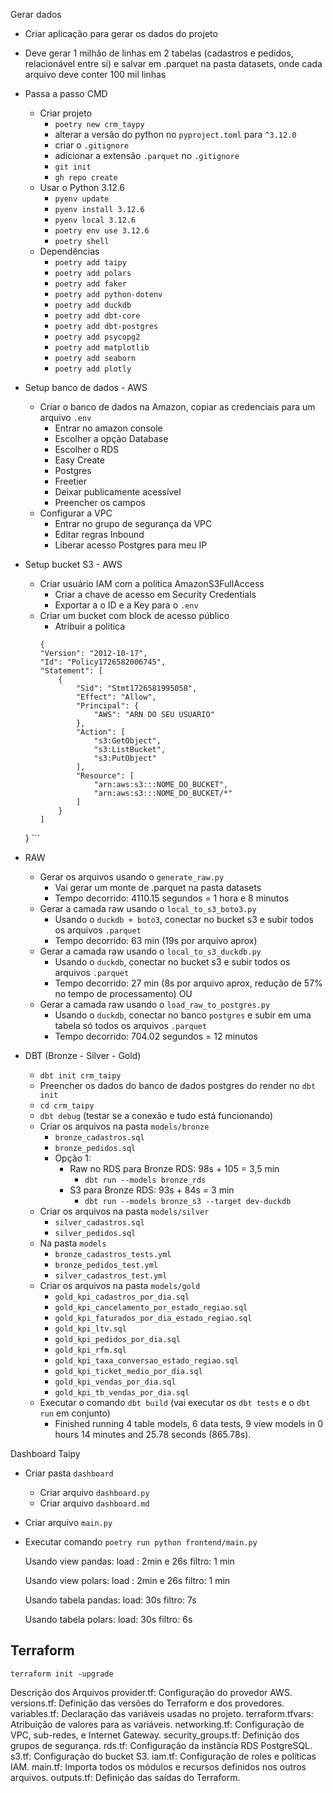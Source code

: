 Gerar dados
- Criar aplicação para gerar os dados do projeto
- Deve gerar 1 milhão de linhas em 2 tabelas (cadastros e pedidos, relacionável entre si) e salvar em .parquet na pasta datasets, onde cada arquivo deve conter 100 mil linhas

- Passa a passo CMD
	- Criar projeto
		- `poetry new crm_taypy`
		- alterar a versão do python no `pyproject.toml` para `^3.12.0`
		- criar o `.gitignore`
		- adicionar a extensão `.parquet` no `.gitignore`
		- `git init`
		- `gh repo create`
	- Usar o Python 3.12.6
		- `pyenv update`
		- `pyenv install 3.12.6`
		- `pyenv local 3.12.6`
		- `poetry env use 3.12.6`
		- `poetry shell`
	- Dependências
		- `poetry add taipy`
		- `poetry add polars`
		- `poetry add faker`
		- `poetry add python-dotenv`
		- `poetry add duckdb`
		- `poetry add dbt-core`
		- `poetry add dbt-postgres`
		- `poetry add psycopg2`
		- `poetry add matplotlib`
		- `poetry add seaborn`
		- `poetry add plotly`
- Setup banco de dados - AWS
	- Criar o banco de dados na Amazon, copiar as credenciais para um arquivo `.env`
		- Entrar no amazon console
		- Escolher a opção Database
		- Escolher o RDS
		- Easy Create
		- Postgres
		- Freetier
		- Deixar publicamente acessível
		- Preencher os campos
	- Configurar a VPC
		- Entrar no grupo de segurança da VPC
		- Editar regras Inbound
		- Liberar acesso Postgres para meu IP 
- Setup bucket S3 - AWS
	- Criar usuário IAM com a política AmazonS3FullAccess
		- Criar a chave de acesso em Security Credentials
		- Exportar a o ID e a Key para o `.env`
	- Criar um bucket com block de acesso público
		- Atribuir a politica
		```
		{
		"Version": "2012-10-17",
		"Id": "Policy1726582006745",
		"Statement": [
			{
				"Sid": "Stmt1726581995058",
				"Effect": "Allow",
				"Principal": {
					"AWS": "ARN DO SEU USUARIO"
				},
				"Action": [
					"s3:GetObject",
					"s3:ListBucket",
					"s3:PutObject"
				],
				"Resource": [
					"arn:aws:s3:::NOME_DO_BUCKET",
					"arn:aws:s3:::NOME_DO_BUCKET/*"
				]
			}
		]
	}
		```
	
- RAW
	- Gerar os arquivos usando o `generate_raw.py`
		- Vai gerar um monte de .parquet na pasta datasets
		- Tempo decorrido: 4110.15 segundos = 1 hora e 8 minutos
	- Gerar a camada raw usando o `local_to_s3_boto3.py`
		- Usando o `duckdb + boto3`, conectar no bucket s3 e subir todos os arquivos `.parquet`
		- Tempo decorrido: 63 min (19s por arquivo aprox)
	- Gerar a camada raw usando o `local_to_s3_duckdb.py`
		- Usando o `duckdb`, conectar no bucket s3 e subir todos os arquivos `.parquet`
		- Tempo decorrido: 27 min (8s por arquivo aprox, redução de 57% no tempo de processamento)
	OU
	- Gerar a camada raw usando o `load_raw_to_postgres.py`
		- Usando o `duckdb`, conectar no banco `postgres` e subir em uma tabela só todos os arquivos `.parquet`
		- Tempo decorrido: 704.02 segundos = 12 minutos
- DBT (Bronze - Silver - Gold)
	- `dbt init crm_taipy`
	- Preencher os dados do banco de dados postgres do render no `dbt init`
	- `cd crm_taipy`
	- `dbt debug` (testar se a conexão e tudo está funcionando)
	- Criar os arquivos na pasta `models/bronze` 
		- `bronze_cadastros.sql`
		- `bronze_pedidos.sql`
		- Opção 1:
			- Raw no RDS para Bronze RDS: 98s + 105 = 3,5 min
				- `dbt run --models bronze_rds`
			- S3 para Bronze RDS: 93s + 84s = 3 min
				- `dbt run --models bronze_s3 --target dev-duckdb`
	- Criar os arquivos na pasta `models/silver`
		- `silver_cadastros.sql`
		- `silver_pedidos.sql`
	- Na pasta `models`
		- `bronze_cadastros_tests.yml`
		- `bronze_pedidos_test.yml`
		- `silver_cadastros_test.yml`
	- Criar os arquivos na pasta `models/gold`
		- `gold_kpi_cadastros_por_dia.sql`
		- `gold_kpi_cancelamento_por_estado_regiao.sql`
		- `gold_kpi_faturados_por_dia_estado_regiao.sql`
		- `gold_kpi_ltv.sql`
		- `gold_kpi_pedidos_por_dia.sql`
		- `gold_kpi_rfm.sql`
		- `gold_kpi_taxa_conversao_estado_regiao.sql`
		- `gold_kpi_ticket_medio_por_dia.sql`
		- `gold_kpi_vendas_por_dia.sql`
		- `gold_kpi_tb_vendas_por_dia.sql`
	- Executar o comando `dbt build` (vai executar os `dbt tests` e o `dbt run` em conjunto)
		- Finished running 4 table models, 6 data tests, 9 view models in 0 hours 14 minutes and 25.78 seconds (865.78s).

Dashboard Taipy
- Criar pasta `dashboard`
	- Criar arquivo `dashboard.py`
	- Criar arquivo `dashboard.md`
- Criar arquivo `main.py`
- Executar comando `poetry run python frontend/main.py`

	Usando view pandas:
		load : 2min e 26s
		filtro: 1 min

	Usando view polars:
		load : 2min e 26s
		filtro: 1 min

	Usando tabela pandas:
		load: 30s
		filtro: 7s

	Usando tabela polars:
		load: 30s
		filtro: 6s



## Terraform

```
terraform init -upgrade
```

Descrição dos Arquivos
provider.tf: Configuração do provedor AWS.
versions.tf: Definição das versões do Terraform e dos provedores.
variables.tf: Declaração das variáveis usadas no projeto.
terraform.tfvars: Atribuição de valores para as variáveis.
networking.tf: Configuração de VPC, sub-redes, e Internet Gateway.
security_groups.tf: Definição dos grupos de segurança.
rds.tf: Configuração da instância RDS PostgreSQL.
s3.tf: Configuração do bucket S3.
iam.tf: Configuração de roles e políticas IAM.
main.tf: Importa todos os módulos e recursos definidos nos outros arquivos.
outputs.tf: Definição das saídas do Terraform.